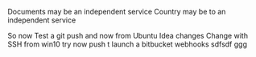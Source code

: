 Documents may be an independent service
Country may be to an independent service 

So now Test a git push and now from Ubuntu
Idea changes
Change with SSH from win10
try now push t launch a bitbucket webhooks
sdfsdf ggg
